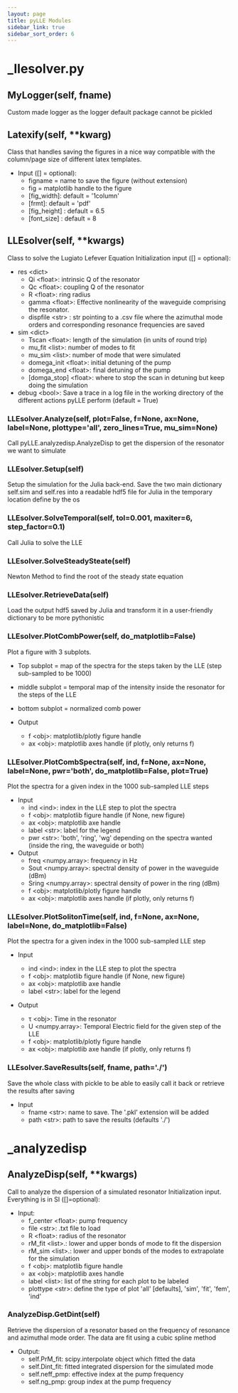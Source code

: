 ```yaml
---
layout: page
title: pyLLE Modules
sidebar_link: true
sidebar_sort_order: 6
---
```


# _llesolver.py

## MyLogger(self, fname)

Custom made logger as the logger default package cannot be pickled

## Latexify(self, **kwarg)

Class that handles saving the figures in a nice way compatible with
the column/page size of different latex templates.

- Input (\[\] = optional):
    - figname = name to save the figure (without extension)
    - fig = matplotlib handle to the figure
    - \[fig_width\]: default = '1column'
    - \[frmt\]: default = 'pdf'
    - \[fig_height\] : default = 6.5
    - \[font_size\] : default = 8

## LLEsolver(self, **kwargs)

Class to solve the Lugiato Lefever Equation
Initialization input (\[\] = optional):

- res \<dict\>
    - Qi \<float\>: intrinsic Q of the resonator
    - Qc \<float\>: coupling Q of the resonator
    - R \<float\>: ring radius
    - gamma \<float\>: Effective nonlinearity of the waveguide comprising the resonator.
    - dispfile \<str\> : str pointing to a .csv file where the azimuthal mode orders and corresponding resonance frequencies are saved
- sim \<dict\>
    - Tscan \<float\>: length of the simulation (in units of round trip)
    - mu_fit \<list\>: number of modes to fit
    - mu_sim \<list\>: number of mode that were simulated
    - domega_init \<float\>: initial detuning of the pump
    - domega_end \<float\>: final detuning of the pump
    - \[domga_stop\] \<float\>: where to stop the scan in detuning but keep doing the simulation
- debug \<bool\>: Save a trace in a log file in the working directory of the different actions pyLLE perform (default = True)

### LLEsolver.Analyze(self, plot=False, f=None, ax=None, label=None, plottype='all', zero_lines=True, mu_sim=None)

Call pyLLE.analyzedisp.AnalyzeDisp to get the dispersion of the resonator we want to simulate

### LLEsolver.Setup(self)

Setup the simulation for the Julia back-end.
Save the two main dictionary self.sim and self.res into a readable hdf5 file for Julia in the temporary location define by the os

### LLEsolver.SolveTemporal(self, tol=0.001, maxiter=6, step_factor=0.1)

Call Julia to solve the LLE

### LLEsolver.SolveSteadySteate(self)

Newton Method to find the root of the steady state equation

### LLEsolver.RetrieveData(self)

Load the output hdf5 saved by Julia and transform it in a user-friendly dictionary to be more pythonistic

### LLEsolver.PlotCombPower(self, do_matplotlib=False)

Plot a figure with 3 subplots.

- Top subplot = map of the spectra for the steps taken by the LLE (step sub-sampled to be 1000)
- middle subplot = temporal map of the intensity inside the resonator for the steps of the LLE
- bottom subplot = normalized comb power

- Output
    - f \<obj\>:  matplotlib/plotly figure handle
    - ax \<obj\>: matplotlib axes handle (if plotly, only returns f)

### LLEsolver.PlotCombSpectra(self, ind, f=None, ax=None, label=None, pwr='both', do_matplotlib=False, plot=True)

Plot the spectra for a given index in the 1000 sub-sampled LLE steps

- Input
    - ind \<ind\>: index in the LLE step to plot the spectra
    - f \<obj\>:  matplotlib figure handle (if None, new figure)
    - ax \<obj\>: matplotlib axe handle
    - label \<str\>: label for the legend
    - pwr \<str\>: 'both', 'ring', 'wg' depending on the spectra wanted (inside the ring, the waveguide or both)
- Output
    - freq \<numpy.array\>: frequency in Hz
    - Sout \<numpy.array\>: spectral density of power in the waveguide (dBm)
    - Sring \<numpy.array\>: spectral density of power in the ring (dBm)
    - f \<obj\>:  matplotlib/plotly figure handle
    - ax \<obj\>: matplotlib axes handle (if plotly, only returns f)

### LLEsolver.PlotSolitonTime(self, ind, f=None, ax=None, label=None, do_matplotlib=False)

Plot the spectra for a given index in the 1000 sub-sampled LLE step

- Input

    - ind \<ind\>: index in the LLE step to plot the spectra
    - f \<obj\>:  matplotlib figure handle (if None, new figure)
    - ax \<obj\>: matplotlib axe handle
    - label \<str\>: label for the legend

- Output
    - τ \<obj\>: Time in the resonator
    - U \<numpy.array\>: Temporal Electric field for the given step of the LLE
    - f \<obj\>: matplotlib/plotly figure handle
    - ax \<obj\>: matplotlib axe handle (if plotly, only returns f)

### LLEsolver.SaveResults(self, fname, path='./')

Save the whole class with pickle to be able to easily call it back or retrieve the results after saving

- Input
    - fname \<str\>: name to save. The '.pkl' extension will be added
    - path \<str\>: path to save the results (defaults './')


# _analyzedisp

## AnalyzeDisp(self, **kwargs)

Call to analyze the dispersion of a simulated resonator
Initialization input. Everything is in SI ([]=optional):

- Input:
    - f_center \<float\>: pump frequency
    - file \<str\>: .txt file to load
    - R \<float\>: radius of the resonator
    - rM_fit \<list\>.: lower and upper bonds of mode to fit the dispersion
    - rM_sim \<list\>.: lower and upper bonds of the modes to extrapolate for the simulation
    - f \<obj\>: matplotlib figure handle
    - ax \<obj\>: matplotlib axes handle
    - label \<list\>: list of the string for each plot to be labeled
    - plottype \<str\>: define the type of plot 'all' \[defaults\], 'sim', 'fit', 'fem', 'ind'

### AnalyzeDisp.GetDint(self)

Retrieve the dispersion of a resonator based on the frequency of
resonance and azimuthal mode order. The data are fit using a cubic spline method

- Output: 
    + self.PrM_fit: scipy.interpolate object which fitted the data
    + self.Dint_fit: fitted integrated dispersion for the simulated mode
    + self.neff_pmp: effective index at the pump frequency
    + self.ng_pmp: group index at the pump frequency


